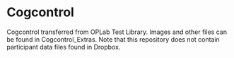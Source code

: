 # Cogcontrol
Cogcontrol transferred from OPLab Test Library. Images and other files can be found in Cogcontrol_Extras. Note that this repository does not contain participant data files found in Dropbox. 

